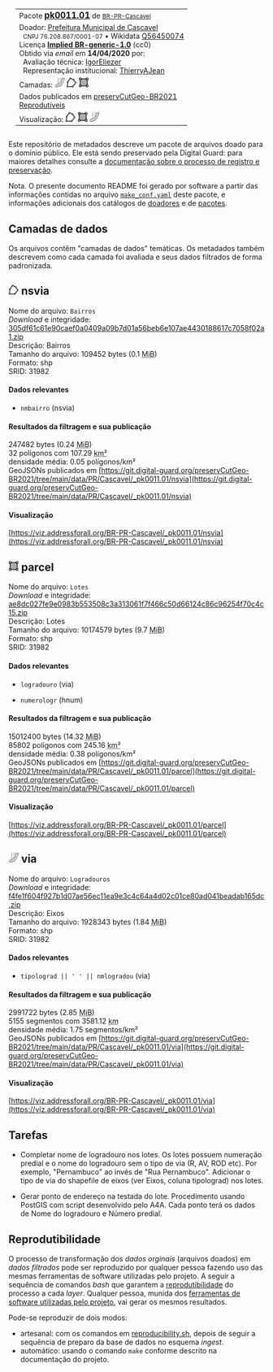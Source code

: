 <aside>
<table align="right" style="padding: 1em">
<tr><td>Pacote <a target="_git" title="link canônico para o git deste pacote" href="https://git.digital-guard.org/preserv-BR/blob/main/data/PR/Cascavel/_pk0011.01"><big><b>pk0011.01</b></big></a> de <small><a target="_osmcodes" title="Jurisdição" href="https://afa.codes/BR-PR-Cascavel">BR-PR-Cascavel</a></small>
</td></tr>
<tr><td>
Doador: <a rel="external" target="_doador" href="http://www.cascavel.pr.gov.br/">Prefeitura Municipal de Cascavel</a>
<br/>&nbsp; <small>CNPJ 76.208.867/0001-07</small> • Wikidata <a rel="external" target="_doador" title="link descritor Wikidata do doador" href="https://www.wikidata.org/wiki/Q56450074">Q56450074</a></small><br/>
Licença <a rel="external" target="_doador" href="https://git.digital-guard.org/licenses/blob/master/reports/implied-br-generic-v1.md"><b>Implied BR-generic-1.0</b></a> (cc0)<br/>
Obtido via <i>email</i> em <b>14/04/2020</b> por:
<br/>&nbsp; Avaliação técnica: <a rel="external" target="_gitPerson" title="usuário Git" href="https://github.com/IgorEliezer">IgorEliezer</a>
<br/>&nbsp; Representação institucional: <a rel="external" target="_gitPerson" title="usuário Git" href="https://github.com/ThierryAJean">ThierryAJean</a><br/>
</td></tr>
<tr><td>Camadas: <a title="via" href="#-via"><img src="https://raw.githubusercontent.com/digital-guard/preserv/main/docs/assets/layerIcon-via.png" alt="via" width="20"/></a> <a title="nsvia" href="#-nsvia"><img src="https://raw.githubusercontent.com/digital-guard/preserv/main/docs/assets/layerIcon-nsvia.png" alt="nsvia" width="20"/></a> <a title="parcel" href="#-parcel"><img src="https://raw.githubusercontent.com/digital-guard/preserv/main/docs/assets/layerIcon-parcel.png" alt="parcel" width="20"/></a> </td></tr>
<tr><td>Dados publicados em <a href="https://git.digital-guard.org/preservCutGeo-BR2021/tree/main/data/PR/Cascavel/_pk0011.01">preservCutGeo-BR2021</a><br/><a href="#reprodutibilidade">Reprodutíveis</a></td></tr>
<tr><td>Visualização: <a title="nsvia" href="https://viz.addressforall.org/BR-PR-Cascavel/_pk0011.01/nsvia"><img src="https://raw.githubusercontent.com/digital-guard/preserv/main/docs/assets/layerIcon-nsvia.png" alt="nsvia" width="20"/></a> <a title="parcel" href="https://viz.addressforall.org/BR-PR-Cascavel/_pk0011.01/parcel"><img src="https://raw.githubusercontent.com/digital-guard/preserv/main/docs/assets/layerIcon-parcel.png" alt="parcel" width="20"/></a> <a title="via" href="https://viz.addressforall.org/BR-PR-Cascavel/_pk0011.01/via"><img src="https://raw.githubusercontent.com/digital-guard/preserv/main/docs/assets/layerIcon-via.png" alt="via" width="20"/></a> </td></tr>
</table>
</aside>

<section>

Este repositório de metadados descreve um pacote de arquivos doado para o domínio público. Ele está sendo preservado pela Digital Guard: para maiores detalhes consulte a [documentação sobre o processo de registro e preservação](https://wiki.addressforall.org/doc/Documentação_Digital-guard).

Nota. O presente documento README foi gerado por software a partir das informações contidas no arquivo [`make_conf.yaml`](https://git.digital-guard.org/preserv-BR/blob/main/data/PR/Cascavel/_pk0011.01/make_conf.yaml) deste pacote, e informações adicionais dos catálogos de [doadores](https://git.digital-guard.org/preserv-BR/blob/main/data/donor.csv) e de [pacotes](https://git.digital-guard.org/preserv-BR/blob/main/data/donatedPack.csv).

# Camadas de dados

Os arquivos contêm "camadas de dados" temáticas. Os metadados também descrevem como cada camada foi avaliada e seus dados filtrados de forma padronizada.

## <img src="https://raw.githubusercontent.com/digital-guard/preserv/main/docs/assets/layerIcon-nsvia.png" alt="nsvia" width="20"/> nsvia

Nome do arquivo: `Bairros`<br/>*Download* e integridade: [305df61c61e90caef0a0409a09b7d01a56beb6e107ae4430188617c7058f02a1.zip](http://dl.digital-guard.org/305df61c61e90caef0a0409a09b7d01a56beb6e107ae4430188617c7058f02a1.zip)<br/>Descrição: Bairros<br/>Tamanho do arquivo: 109452 bytes (0.1 <abbr title="mebibyte">MiB</abbr>)<br/>Formato: shp<br/>SRID: 31982

#### Dados relevantes
* `nmbairro` (nsvia)

#### Resultados da filtragem e sua publicação
247482 bytes (0.24 <abbr title="mebibyte">MiB</abbr>)<br/>32 polígonos com 107.29 <abbr title="quilômetros quadrados">km²</abbr><br/>densidade média: 0.05 polígonos/km²<br/>GeoJSONs publicados em [https://git.digital-guard.org/preservCutGeo-BR2021/tree/main/data/PR/Cascavel/_pk0011.01/nsvia](https://git.digital-guard.org/preservCutGeo-BR2021/tree/main/data/PR/Cascavel/_pk0011.01/nsvia)

#### Visualização
[https://viz.addressforall.org/BR-PR-Cascavel/_pk0011.01/nsvia](https://viz.addressforall.org/BR-PR-Cascavel/_pk0011.01/nsvia)
## <img src="https://raw.githubusercontent.com/digital-guard/preserv/main/docs/assets/layerIcon-parcel.png" alt="parcel" width="20"/> parcel

Nome do arquivo: `Lotes`<br/>*Download* e integridade: [ae8dc027fe9e0983b553508c3a313061f7f466c50d66124c86c96254f70c4c15.zip](http://dl.digital-guard.org/ae8dc027fe9e0983b553508c3a313061f7f466c50d66124c86c96254f70c4c15.zip)<br/>Descrição: Lotes<br/>Tamanho do arquivo: 10174579 bytes (9.7 <abbr title="mebibyte">MiB</abbr>)<br/>Formato: shp<br/>SRID: 31982

#### Dados relevantes
* `logradouro` (via)

* `numerologr` (hnum)

#### Resultados da filtragem e sua publicação
15012400 bytes (14.32 <abbr title="mebibyte">MiB</abbr>)<br/>85802 polígonos com 245.16 <abbr title="quilômetros quadrados">km²</abbr><br/>densidade média: 0.38 polígonos/km²<br/>GeoJSONs publicados em [https://git.digital-guard.org/preservCutGeo-BR2021/tree/main/data/PR/Cascavel/_pk0011.01/parcel](https://git.digital-guard.org/preservCutGeo-BR2021/tree/main/data/PR/Cascavel/_pk0011.01/parcel)

#### Visualização
[https://viz.addressforall.org/BR-PR-Cascavel/_pk0011.01/parcel](https://viz.addressforall.org/BR-PR-Cascavel/_pk0011.01/parcel)
## <img src="https://raw.githubusercontent.com/digital-guard/preserv/main/docs/assets/layerIcon-via.png" alt="via" width="20"/> via

Nome do arquivo: `Logradouros`<br/>*Download* e integridade: [f4fe1f604f927b1d07ae56ec11ea9e3c4c64a4d02c01ce80ad041beadab165dc.zip](http://dl.digital-guard.org/f4fe1f604f927b1d07ae56ec11ea9e3c4c64a4d02c01ce80ad041beadab165dc.zip)<br/>Descrição: Eixos<br/>Tamanho do arquivo: 1928343 bytes (1.84 <abbr title="mebibyte">MiB</abbr>)<br/>Formato: shp<br/>SRID: 31982

#### Dados relevantes
* `tipolograd || ' ' || nmlogradou` (via)

#### Resultados da filtragem e sua publicação
2991722 bytes (2.85 <abbr title="mebibyte">MiB</abbr>)<br/>5155 segmentos com 3581.12 <abbr title="quilômetros">km</abbr><br/>densidade média: 1.75 segmentos/km²<br/>GeoJSONs publicados em [https://git.digital-guard.org/preservCutGeo-BR2021/tree/main/data/PR/Cascavel/_pk0011.01/via](https://git.digital-guard.org/preservCutGeo-BR2021/tree/main/data/PR/Cascavel/_pk0011.01/via)

#### Visualização
[https://viz.addressforall.org/BR-PR-Cascavel/_pk0011.01/via](https://viz.addressforall.org/BR-PR-Cascavel/_pk0011.01/via)

# Tarefas
* Completar nome de logradouro nos lotes.  Os lotes possuem numeração predial e o nome do logradouro sem o tipo de via (R, AV, ROD etc).  Por exemplo, &quot;Pernambuco&quot; ao invés de &quot;Rua Pernambuco&quot;.  Adicionar o tipo de via do shapefile de eixos (ver Eixos, coluna tipolograd) nos lotes.

* Gerar ponto de endereço na testada do lote.  Procedimento usando PostGIS com script desenvolvido pelo A4A.  Cada ponto terá os dados de Nome do logradouro e Número predial.

</section>
<section>

# Reprodutibilidade

O processo de transformação dos *dados orginais* (arquivos doados) em *dados filtrados* pode ser reproduzido por qualquer pessoa fazendo uso das mesmas ferramentas de software utilizadas pelo projeto. A seguir a sequência de comandos *bash* que garantem a [reprodutibilidade](https://en.wikipedia.org/wiki/Reproducibility) do processo a cada *layer*. Qualquer pessoa, munida dos [ferramentas de software utilizadas pelo projeto](https://git.AddressForAll.org/suporte/blob/master/docs/pt/infra.md#ambientes-e-ferramentas-de-uso-geral), vai gerar os mesmos resultados.

Pode-se reproduzir de dois modos:
* artesanal: com os comandos em [reproducibility.sh](https://git.digital-guard.org/preserv-BR/blob/main/data/PR/Cascavel/_pk0011.01/reproducibility.sh), depois de seguir a sequência de preparo da base de dados no esquema *ingest*.
* automático: usando o comando `make` conforme descrito na documentação do projeto.

</section>

